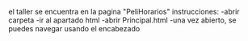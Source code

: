 el taller se encuentra en la pagina "PeliHorarios"
instrucciones:
-abrir carpeta
-ir al apartado html
-abrir Principal.html
-una vez abierto, se puedes navegar usando el encabezado
